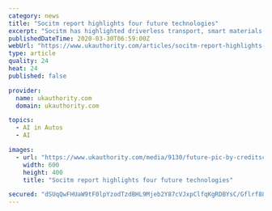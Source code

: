 ```yaml
---
category: news
title: "Socitm report highlights four future technologies"
excerpt: "Socitm has highlighted driverless transport, smart materials ... The report also emphasises the importance of three key technologies – artificial intelligence, the internet of things and cloud computing – over the next year. It says the former will create the need for a strong focus on data safety, ethics and the potential for unintentional ..."
publishedDateTime: 2020-03-30T06:59:00Z
webUrl: "https://www.ukauthority.com/articles/socitm-report-highlights-four-future-technologies/"
type: article
quality: 24
heat: 24
published: false

provider:
  name: ukauthority.com
  domain: ukauthority.com

topics:
  - AI in Autos
  - AI

images:
  - url: "https://www.ukauthority.com/media/9130/future-pic-by-creditscoregeek-cc-by-20.jpg"
    width: 600
    height: 400
    title: "Socitm report highlights four future technologies"

secured: "dSUqQwFHUaW9tF0lpYzodTzdBHL9Mjeb2Y87cVJxpClfqKgRDBYsC/Gflrf88nhtcnI8/bxMYonCn4d0Lks6H4meLKNS2hGe6EA/3l2H6Zswj1qp/1PTieBwlGWoSEadjaKQyY3uL9tYeaRNS2Ev2MIkIgfPzZvnFsRbYQBaqxzrBfkDtj8zybez1TBTTacl8sE0zno+mxPWJ13nk2dGulUoqt3Qs7cmI8gIbxZe3pFWozd/eI0wMMsoTtXs/18IEz7mH8yDuYFoiVzToGbdt0Wn9FjKriuYkltQANCqx3M1Fdm0JV64mQIsTv5Ww5Ut;+1zhu7YOEcf6zHqXnWDKmw=="
---
```


